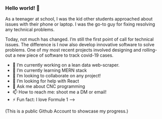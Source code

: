 ### Hello world! 👋

As a teenager at school, I was the kid other students approached about issues with their phone or laptop. I was the go-to guy for fixing resolving any technical problems.

Today, not much has changed. I’m still the first point of call for technical issues. The difference is I now also develop innovative software to solve problems. One of my most recent projects involved designing and rolling-out a new piece of software to track covid-19 cases.


- 🔭 I’m currently working on a lean data web-scraper.
- 🌱 I’m currently learning MERN stack
- 👯 I’m looking to collaborate on any project!
- 🤔 I’m looking for help with React
- 💬 Ask me about CNC programming 
- 📫 How to reach me: shoot me a DM or email!
- ⚡ Fun fact: I love Formule 1
-->

(This is a public Github Account to showcase my progress.)
